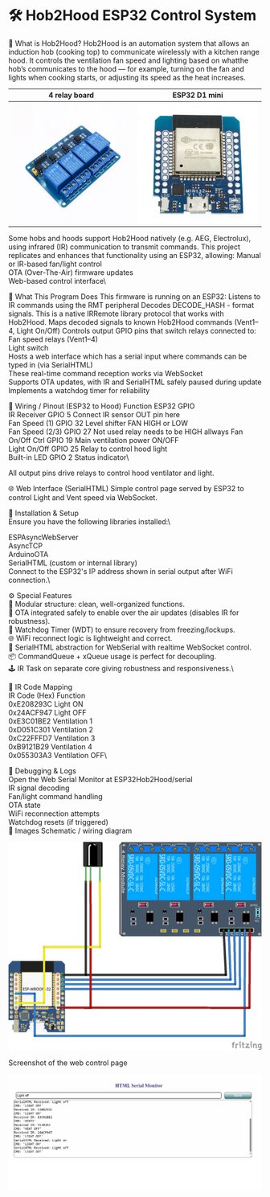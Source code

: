 # 🛠️ Hob2Hood ESP32 Control System



📌 What is Hob2Hood?
Hob2Hood is an automation system that allows an induction hob (cooking top) to communicate wirelessly with a kitchen range hood. It controls the ventilation fan speed and lighting based on whatthe hob’s communicates to the hood — for example, turning on the fan and lights when cooking starts, or adjusting its speed as the heat increases.

4 relay board             |  ESP32 D1 mini
:-------------------------:|:-------------------------:
![4Relay](4relay.jpg)  |  ![ESP32 D1 mini](ESP32_D1_mini.jpg)

Some hobs and hoods support Hob2Hood natively (e.g. AEG, Electrolux), using infrared (IR) communication to transmit commands.
This project replicates and enhances that functionality using an ESP32, allowing:
Manual or IR-based fan/light control\
OTA (Over-The-Air) firmware updates\
Web-based control interface\

🚀 What This Program Does
This firmware is running on an ESP32:
Listens to IR commands using the RMT peripheral
Decodes DECODE_HASH - format signals. This is a native IRRemote library protocol that works with Hob2Hood.
Maps decoded signals to known Hob2Hood commands (Vent1–4, Light On/Off)
Controls output GPIO pins that switch relays connected to:\
Fan speed relays (Vent1–4)\
Light switch\
Hosts a web interface which has a serial input where commands can be typed in (via SerialHTML)\
These real-time command reception works via WebSocket\
Supports OTA updates, with IR and SerialHTML safely paused during update\
Implements a watchdog timer for reliability

🔌 Wiring / Pinout (ESP32 to Hood)
Function ESP32 GPIO  
IR Receiver	    GPIO  5	Connect IR sensor OUT pin here\
Fan Speed (1)	GPIO 32	Level shifter FAN HIGH or LOW\
Fan Speed (2/3)	GPIO 27	Not used relay needs to be HIGH allways
Fan On/Off Ctrl	GPIO 19	Main ventilation power ON/OFF\
Light On/Off	GPIO 25	Relay to control hood light\
Built-in LED	GPIO  2	Status indicator\

All output pins drive relays to control hood ventilator and light.

🌐 Web Interface (SerialHTML)
Simple control page served by ESP32 to control Light and Vent speed via WebSocket.

🔧 Installation & Setup\
Ensure you have the following libraries installed:\

ESPAsyncWebServer\
AsyncTCP\
ArduinoOTA\
SerialHTML (custom or internal library)\
Connect to the ESP32's IP address shown in serial output after WiFi connection.\

⚙️ Special Features\
🔧 Modular structure: clean, well-organized functions.\
📡 OTA integrated safely to enable over the air updates (disables IR for robustness).\
🔄 Watchdog Timer (WDT) to ensure recovery from freezing/lockups.\
🌐 WiFi reconnect logic is lightweight and correct.\
📲 SerialHTML abstraction for WebSerial with realtime WebSocket control.\
📦 CommandQueue + xQueue usage is perfect for decoupling.\
🕹️ IR Task on separate core giving robustness and responsiveness.\

🧠 IR Code Mapping\
IR Code (Hex)	Function\
0xE208293C	Light ON\
0x24ACF947	Light OFF\
0xE3C01BE2	Ventilation 1\
0xD051C301	Ventilation 2\
0xC22FFFD7	Ventilation 3\
0xB9121B29	Ventilation 4\
0x055303A3	Ventilation OFF\



🧪 Debugging & Logs\
Open the Web Serial Monitor at ESP32Hob2Hood/serial\
IR signal decoding\
Fan/light command handling\
OTA state\
WiFi reconnection attempts\
Watchdog resets (if triggered)\
📸 Images
 Schematic / wiring diagram
 
 
 
 ![Schematic](Hob2Hood.jpg?raw=true "Hob2Hood")
 
 
 Screenshot of the web control page
 
 
 ![Screenshot](serialHTML.jpg?raw=true "Hob2Hood")